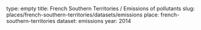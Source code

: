 type: empty
title: French Southern Territories / Emissions of pollutants
slug: places/french-southern-territories/datasets/emissions
place: french-southern-territories
dataset: emissions
year: 2014
